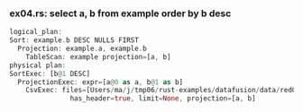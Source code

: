 
### ex04.rs: select a, b from example order by b desc

```rust
logical_plan: 
Sort: example.b DESC NULLS FIRST   
  Projection: example.a, example.b  
    TableScan: example projection=[a, b]   
physical plan:
SortExec: [b@1 DESC]    
  ProjectionExec: expr=[a@0 as a, b@1 as b]     
    CsvExec: files=[Users/ma/j/tmp06/rust-examples/datafusion/data/red0.csv],
               has_header=true, limit=None, projection=[a, b]
```